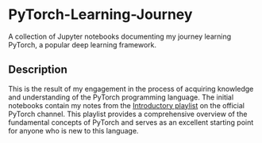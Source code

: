 # PyTorch-Learning-Journey
A collection of Jupyter notebooks documenting my journey learning PyTorch, a popular deep learning framework. 
## Description
This is the result of my engagement in the process of acquiring knowledge and understanding of the PyTorch programming language. The initial notebooks contain my notes from the [Introductory playlist](https://www.youtube.com/playlist?list=PL_lsbAsL_o2CTlGHgMxNrKhzP97BaG9ZN) on the official PyTorch channel. This playlist provides a comprehensive overview of the fundamental concepts of PyTorch and serves as an excellent starting point for anyone who is new to this language. 
